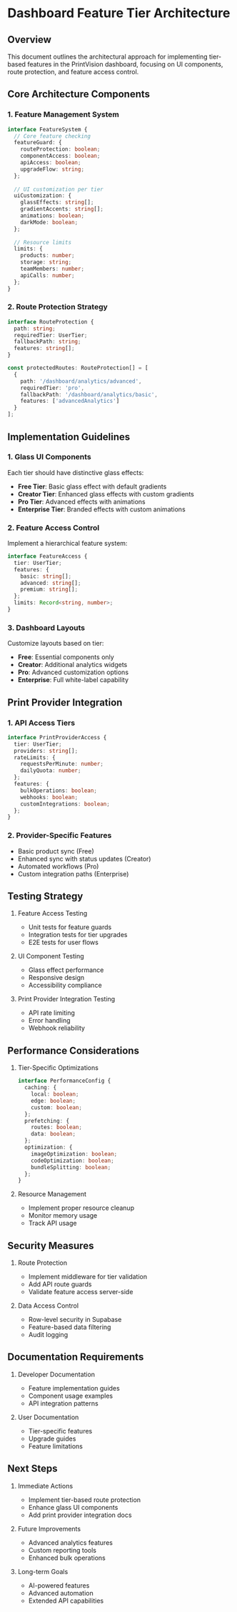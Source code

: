 # Dashboard Feature Tier Architecture

## Overview

This document outlines the architectural approach for implementing tier-based features in the PrintVision dashboard, focusing on UI components, route protection, and feature access control.

## Core Architecture Components

### 1. Feature Management System

```typescript
interface FeatureSystem {
  // Core feature checking
  featureGuard: {
    routeProtection: boolean;
    componentAccess: boolean;
    apiAccess: boolean;
    upgradeFlow: string;
  };
  
  // UI customization per tier
  uiCustomization: {
    glassEffects: string[];
    gradientAccents: string[];
    animations: boolean;
    darkMode: boolean;
  };
  
  // Resource limits
  limits: {
    products: number;
    storage: string;
    teamMembers: number;
    apiCalls: number;
  };
}
```

### 2. Route Protection Strategy

```typescript
interface RouteProtection {
  path: string;
  requiredTier: UserTier;
  fallbackPath: string;
  features: string[];
}

const protectedRoutes: RouteProtection[] = [
  {
    path: '/dashboard/analytics/advanced',
    requiredTier: 'pro',
    fallbackPath: '/dashboard/analytics/basic',
    features: ['advancedAnalytics']
  }
];
```

## Implementation Guidelines

### 1. Glass UI Components

Each tier should have distinctive glass effects:

- **Free Tier**: Basic glass effect with default gradients
- **Creator Tier**: Enhanced glass effects with custom gradients
- **Pro Tier**: Advanced effects with animations
- **Enterprise Tier**: Branded effects with custom animations

### 2. Feature Access Control

Implement a hierarchical feature system:

```typescript
interface FeatureAccess {
  tier: UserTier;
  features: {
    basic: string[];
    advanced: string[];
    premium: string[];
  };
  limits: Record<string, number>;
}
```

### 3. Dashboard Layouts

Customize layouts based on tier:

- **Free**: Essential components only
- **Creator**: Additional analytics widgets
- **Pro**: Advanced customization options
- **Enterprise**: Full white-label capability

## Print Provider Integration

### 1. API Access Tiers

```typescript
interface PrintProviderAccess {
  tier: UserTier;
  providers: string[];
  rateLimits: {
    requestsPerMinute: number;
    dailyQuota: number;
  };
  features: {
    bulkOperations: boolean;
    webhooks: boolean;
    customIntegrations: boolean;
  };
}
```

### 2. Provider-Specific Features

- Basic product sync (Free)
- Enhanced sync with status updates (Creator)
- Automated workflows (Pro)
- Custom integration paths (Enterprise)

## Testing Strategy

1. Feature Access Testing
   - Unit tests for feature guards
   - Integration tests for tier upgrades
   - E2E tests for user flows

2. UI Component Testing
   - Glass effect performance
   - Responsive design
   - Accessibility compliance

3. Print Provider Integration Testing
   - API rate limiting
   - Error handling
   - Webhook reliability

## Performance Considerations

1. Tier-Specific Optimizations
   ```typescript
   interface PerformanceConfig {
     caching: {
       local: boolean;
       edge: boolean;
       custom: boolean;
     };
     prefetching: {
       routes: boolean;
       data: boolean;
     };
     optimization: {
       imageOptimization: boolean;
       codeOptimization: boolean;
       bundleSplitting: boolean;
     };
   }
   ```

2. Resource Management
   - Implement proper resource cleanup
   - Monitor memory usage
   - Track API usage

## Security Measures

1. Route Protection
   - Implement middleware for tier validation
   - Add API route guards
   - Validate feature access server-side

2. Data Access Control
   - Row-level security in Supabase
   - Feature-based data filtering
   - Audit logging

## Documentation Requirements

1. Developer Documentation
   - Feature implementation guides
   - Component usage examples
   - API integration patterns

2. User Documentation
   - Tier-specific features
   - Upgrade guides
   - Feature limitations

## Next Steps

1. Immediate Actions
   - Implement tier-based route protection
   - Enhance glass UI components
   - Add print provider integration docs

2. Future Improvements
   - Advanced analytics features
   - Custom reporting tools
   - Enhanced bulk operations

3. Long-term Goals
   - AI-powered features
   - Advanced automation
   - Extended API capabilities